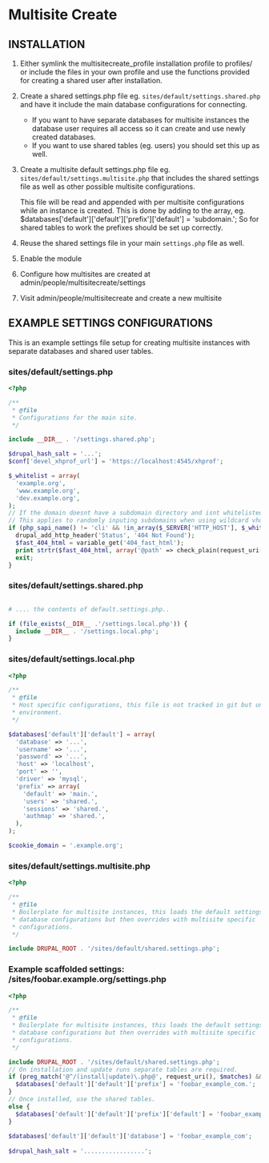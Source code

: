 Multisite Create
================

INSTALLATION
------------
1. Either symlink the multisitecreate_profile installation profile to profiles/
   or include the files in your own profile and use the functions provided for
   creating a shared user after installation.

2. Create a shared settings.php file eg. `sites/default/settings.shared.php`
   and have it include the main database configurations for connecting.

   - If you want to have separate databases for multisite instances the
     database user requires all access so it can create and use newly created
     databases.
   - If you want to use shared tables (eg. users) you should set this up as
     well.

3. Create a multisite default settings.php file eg.
   `sites/default/settings.multisite.php` that includes the shared settings
   file as well as other possible multisite configurations.

   This file will be read and appended with per multisite configurations
   while an instance is created. This is done by adding to the array, eg.
   $databases['default']['default']['prefix']['default'] = 'subdomain.';
   So for shared tables to work the prefixes should be set up correctly.

4. Reuse the shared settings file in your main `settings.php` file as well.

5. Enable the module

6. Configure how multisites are created at admin/people/multisitecreate/settings

7. Visit admin/people/multisitecreate and create a new multisite

EXAMPLE SETTINGS CONFIGURATIONS
-------------------------------

This is an example settings file setup for creating multisite instances with
separate databases and shared user tables.

### sites/default/settings.php

```php
<?php

/**
 * @file
 * Configurations for the main site.
 */

include __DIR__ . '/settings.shared.php';

$drupal_hash_salt = '...';
$conf['devel_xhprof_url'] = 'https://localhost:4545/xhprof';

$_whitelist = array(
  'example.org',
  'www.example.org',
  'dev.example.org',
);
// If the domain doesnt have a subdomain directory and isnt whitelisted return a 404.
// This applies to randomly inputing subdomains when using wildcard vhosts.
if (php_sapi_name() != 'cli' && !in_array($_SERVER['HTTP_HOST'], $_whitelist) && conf_path() == 'sites/default') {
  drupal_add_http_header('Status', '404 Not Found');
  $fast_404_html = variable_get('404_fast_html');
  print strtr($fast_404_html, array('@path' => check_plain(request_uri())));
  exit;
}
```

### sites/default/settings.shared.php

```php

# .... the contents of default.settings.php..

if (file_exists(__DIR__ .'/settings.local.php')) {
  include __DIR__ . '/settings.local.php';
}

```

### sites/default/settings.local.php

```php
<?php

/**
 * @file
 * Host specific configurations, this file is not tracked in git but unique per
 * environment.
 */

$databases['default']['default'] = array(
  'database' => '...',
  'username' => '...',
  'password' => '...',
  'host' => 'localhost',
  'port' => '',
  'driver' => 'mysql',
  'prefix' => array(
    'default' => 'main.',
    'users' => 'shared.',
    'sessions' => 'shared.',
    'authmap' => 'shared.',
  ),
);

$cookie_domain = '.example.org';
```

### sites/default/settings.multisite.php

```php
<?php

/**
 * @file
 * Boilerplate for multisite instances, this loads the default settings such as
 * database configurations but then overrides with multisite specific
 * configurations.
 */

include DRUPAL_ROOT . '/sites/default/shared.settings.php';
```

### Example scaffolded settings: /sites/foobar.example.org/settings.php

```php
<?php

/**
 * @file
 * Boilerplate for multisite instances, this loads the default settings such as
 * database configurations but then overrides with multisite specific
 * configurations.
 */

include DRUPAL_ROOT . '/sites/default/shared.settings.php';
// On installation and update runs separate tables are required.
if (preg_match('@^/(install|update)\.php@', request_uri(), $matches) && !isset($install_done)) {
  $databases['default']['default']['prefix'] = 'foobar_example_com.';
}
// Once installed, use the shared tables.
else {
  $databases['default']['default']['prefix']['default'] = 'foobar_example_com.';
}
 
$databases['default']['default']['database'] = 'foobar_example_com';
 
$drupal_hash_salt = '.................';
```
